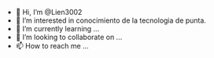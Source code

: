 - 👋 Hi, I’m @Lien3002
- 👀 I’m interested in conocimiento de la tecnologia de punta.
- 🌱 I’m currently learning ...
- 💞️ I’m looking to collaborate on ...
- 📫 How to reach me ...

<!---
Lien3002/Lien3002 is a ✨ special ✨ repository because its `README.md` (this file) appears on your GitHub profile.
You can click the Preview link to take a look at your changes.
--->
